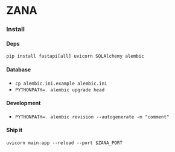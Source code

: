 # ZANA

### Install

#### Deps

```
pip install fastapi[all] uvicorn SQLAlchemy alembic
```

#### Database

* `cp alembic.ini.example alembic.ini`
* `PYTHONPATH=. alembic upgrade head`

#### Development

* `PYTHONPATH=. alembic revision --autogenerate -m "comment"`

#### Ship it

```
uvicorn main:app --reload --port $ZANA_PORT
```

